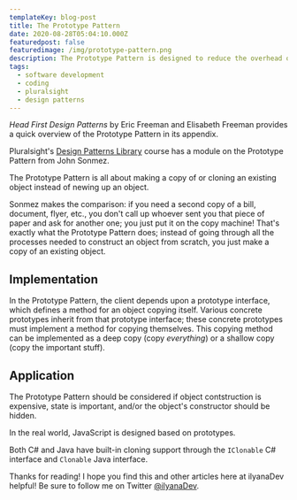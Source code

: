```yaml
---
templateKey: blog-post
title: The Prototype Pattern
date: 2020-08-28T05:04:10.000Z
featuredpost: false
featuredimage: /img/prototype-pattern.png
description: The Prototype Pattern is designed to reduce the overhead of creating a new object by cloning an existing object rather than initiating a new object.
tags:
  - software development
  - coding
  - pluralsight
  - design patterns
---
```


*Head First Design Patterns* by Eric Freeman and Elisabeth Freeman provides a quick overview of the Prototype Pattern in its appendix.

Pluralsight's [Design Patterns Library](https://app.pluralsight.com/library/courses/patterns-library/table-of-contents) course has a module on the Prototype Pattern from John Sonmez.

The Prototype Pattern is all about making a copy of or cloning an existing object instead of newing up an object.

Sonmez makes the comparison: if you need a second copy of a bill, document, flyer, etc., you don't call up whoever sent you that piece of paper and ask for another one; you just put it on the copy machine! That's exactly what the Prototype Pattern does; instead of going through all the processes needed to construct an object from scratch, you just make a copy of an existing object.

Implementation
--

In the Prototype Pattern, the client depends upon a prototype interface, which defines a method for an object copying itself. Various concrete prototypes inherit from that prototype interface; these concrete prototypes must implement a method for copying themselves. This copying method can be implemented as a deep copy (copy *everything*) or a shallow copy (copy the important stuff).

Application
--

The Prototype Pattern should be considered if object contstruction is expensive, state is important, and/or the object's constructor should be hidden.

In the real world, JavaScript is designed based on prototypes.

Both C# and Java have built-in cloning support through the `IClonable` C# interface and `Clonable` Java interface.

Thanks for reading! I hope you find this and other articles here at ilyanaDev helpful! Be sure to follow me on Twitter [@ilyanaDev](https://twitter.com/ilyanaDev).
